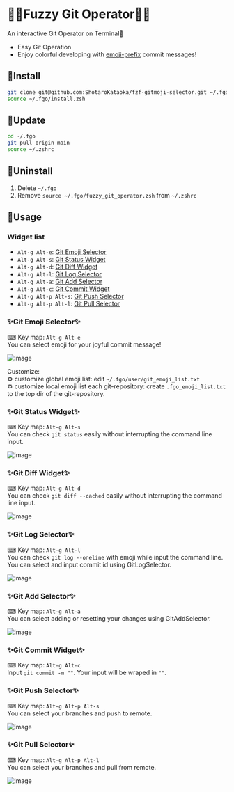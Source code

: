 # 🎉🎉Fuzzy Git Operator🎉🎉
An interactive Git Operator on Terminal🚀
- Easy Git Operation
- Enjoy colorful developing with [emoji-prefix](https://goodpatch.com/blog/beautiful-commits-with-emojis/) commit messages!

## 🥰Install
```bash
git clone git@github.com:ShotaroKataoka/fzf-gitmoji-selector.git ~/.fgo
source ~/.fgo/install.zsh
```

## 🚀Update
```bash
cd ~/.fgo
git pull origin main
source ~/.zshrc
```

## 🚮Uninstall
1. Delete `~/.fgo`
1. Remove `source ~/.fgo/fuzzy_git_operator.zsh` from `~/.zshrc`

## 🔰Usage
### Widget list
- `Alt-g Alt-e`: [Git Emoji Selector](#git-emoji-selector)
- `Alt-g Alt-s`: [Git Status Widget](#git-status-widget)
- `Alt-g Alt-d`: [Git Diff Widget](#git-diff-widget)
- `Alt-g Alt-l`: [Git Log Selector](#git-log-selector)
- `Alt-g Alt-a`: [Git Add Selector](#git-add-selector)
- `Alt-g Alt-c`: [Git Commit Widget](#git-commit-widget)
- `Alt-g Alt-p Alt-s`: [Git Push Selector](#git-push-selector)
- `Alt-g Alt-p Alt-l`: [Git Pull Selector](#git-pull-selector)

### ✨Git Emoji Selector✨
⌨ Key map: `Alt-g Alt-e`  
You can select emoji for your joyful commit message!  

![image](https://user-images.githubusercontent.com/42331656/101112422-96b17e00-3620-11eb-9ceb-1168356f63b2.png)

Customize:  
⚙️ customize global emoji list: edit `~/.fgo/user/git_emoji_list.txt`  
⚙️ customize local emoji list each git-repository: create `.fgo_emoji_list.txt` to the top dir of the git-repository.  

### ✨Git Status Widget✨
⌨ Key map: `Alt-g Alt-s`  
You can check `git status` easily without interrupting the command line input.  

![image](https://user-images.githubusercontent.com/42331656/101116505-9a490300-3628-11eb-97cb-cc57a3af9aa0.png)

### ✨Git Diff Widget✨
⌨ Key map: `Alt-g Alt-d`  
You can check `git diff --cached` easily without interrupting the command line input.  

![image](https://user-images.githubusercontent.com/42331656/101116629-db411780-3628-11eb-9d3b-9cc4b02e1a45.png)

### ✨Git Log Selector✨
⌨ Key map: `Alt-g Alt-l`  
You can check `git log --oneline` with emoji while input the command line.  
You can select and input commit id using GitLogSelector.

![image](https://user-images.githubusercontent.com/42331656/101116807-2824ee00-3629-11eb-9276-b1ffd695a268.png)

### ✨Git Add Selector✨
⌨ Key map: `Alt-g Alt-a`  
You can select adding or resetting your changes using GItAddSelector.  

![image](https://user-images.githubusercontent.com/42331656/101117127-b4371580-3629-11eb-96fe-cff6ef57c2af.png)

### ✨Git Commit Widget✨
⌨ Key map: `Alt-g Alt-c`  
Input `git commit -m ""`. Your input will be wraped in `""`.

### ✨Git Push Selector✨
⌨ Key map: `Alt-g Alt-p Alt-s`  
You can select your branches and push to remote.  

![image](https://user-images.githubusercontent.com/42331656/101117469-5ce57500-362a-11eb-8a36-cbd53ea1ce40.png)

### ✨Git Pull Selector✨
⌨ Key map: `Alt-g Alt-p Alt-l`  
You can select your branches and pull from remote.  

![image](https://user-images.githubusercontent.com/42331656/101117533-82727e80-362a-11eb-9ce1-dd2c8ea2c1f0.png)
